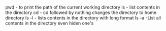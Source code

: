 pwd - to print the path of the current working directory
ls - list contents in the directory
cd - cd followed by nothing changes the directory to home directory
ls -l - lists contents in the directory with long format
ls -a -List all contents in the directory even hiden one's
